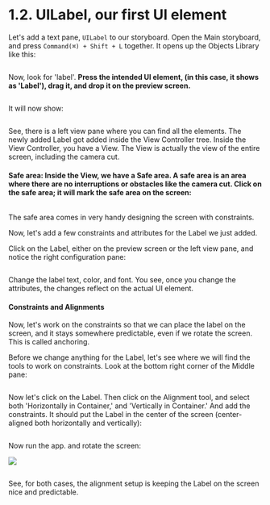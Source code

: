 # 1.2. UILabel, our first UI element

Let's add a text pane, `UILabel` to our storyboard. Open the Main storyboard, and press `Command(⌘) + Shift + L` together. It opens up the Objects Library like this:

<figure><img src="../../.gitbook/assets/Screenshot 2023-05-09 at 12.09.01 PM.png" alt=""><figcaption></figcaption></figure>

Now, look for 'label'. **Press the intended UI element, (in this case, it shows as 'Label'), drag it, and drop it on the preview screen.**

<figure><img src="../../.gitbook/assets/six_ (1).gif" alt=""><figcaption></figcaption></figure>

It will now show:

<figure><img src="../../.gitbook/assets/Screenshot 2023-05-09 at 12.15.19 PM (1).png" alt=""><figcaption></figcaption></figure>

See, there is a left view pane where you can find all the elements. The newly added Label got added inside the View Controller tree. Inside the View Controller, you have a View. The View is actually the view of the entire screen, including the camera cut.

#### Safe area: Inside the View, we have a Safe area. A safe area is an area where there are no interruptions or obstacles like the camera cut. Click on the safe area; it will mark the safe area on the screen:

<figure><img src="../../.gitbook/assets/Screenshot 2023-05-09 at 12.24.52 PM.png" alt=""><figcaption></figcaption></figure>

The safe area comes in very handy designing the screen with constraints.

Now, let's add a few constraints and attributes for the Label we just added.

Click on the Label, either on the preview screen or the left view pane, and notice the right configuration pane:

<figure><img src="../../.gitbook/assets/Screenshot 2023-05-09 at 12.32.14 PM (1).png" alt=""><figcaption></figcaption></figure>

Change the label text, color, and font. You see, once you change the attributes, the changes reflect on the actual UI element.

#### Constraints and Alignments

Now, let's work on the constraints so that we can place the label on the screen, and it stays somewhere predictable, even if we rotate the screen. This is called anchoring.

Before we change anything for the Label, let's see where we will find the tools to work on constraints. Look at the bottom right corner of the Middle pane:

<figure><img src="../../.gitbook/assets/Screenshot 2023-05-09 at 12.40.55 PM (2).png" alt=""><figcaption></figcaption></figure>

Now let's click on the Label. Then click on the Alignment tool, and select both 'Horizontally in Container,' and 'Vertically in Container.' And add the constraints. It should put the Label in the center of the screen (center-aligned both horizontally and vertically):

<figure><img src="../../.gitbook/assets/Screenshot 2023-05-09 at 12.50.49 PM (1).png" alt=""><figcaption></figcaption></figure>

Now run the app. and rotate the screen:

![](<../../.gitbook/assets/Screenshot 2023-05-09 at 12.51.58 PM (1).png>)

<figure><img src="../../.gitbook/assets/Screenshot 2023-05-09 at 12.52.07 PM (1).png" alt=""><figcaption></figcaption></figure>

See, for both cases, the alignment setup is keeping the Label on the screen nice and predictable.

